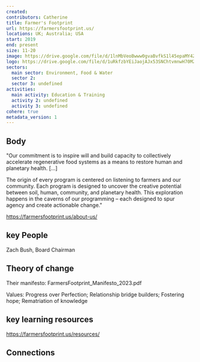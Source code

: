 ```yaml
---
created:
contributors: Catherine
title: Farmer's Footprint
url: https://farmersfootprint.us/
locations: UK; Australia; USA
start: 2019
end: present
size: 11-20
image: https://drive.google.com/file/d/1lnMbVeoBwww0gvaBvfkS1l45epaMY4Z3/view?usp=drive_link 
logo: https://drive.google.com/file/d/1uRkfzbYEiJaojAJx53SNChtvmnwH70MZ/view?usp=drive_link 
sectors:
  main sector: Environment, Food & Water
  sector 2: 
  sector 3: undefined
activities: 
  main activity: Education & Training
  activity 2: undefined
  activity 3: undefined
cohere: true
metadata_version: 1
---
```



## Body

"Our commitment is to inspire will and build capacity to collectively accelerate regenerative food systems as a means to restore human and planetary health. [...] 

The origin of every program is centered on listening to farmers and our community. Each program is designed to uncover the creative potential between soil, human, community, and planetary health. This exploration happens in the caverns of our programming – each designed to spur agency and create actionable change."

https://farmersfootprint.us/about-us/ 

## key People

Zach Bush, Board Chairman

## Theory of change

Their manifesto: FarmersFootprint_Manifesto_2023.pdf

Values: Progress over Perfection; Relationship bridge builders; Fostering hope; Rematriation of knowledge

## key learning resources

https://farmersfootprint.us/resources/

## Connections



